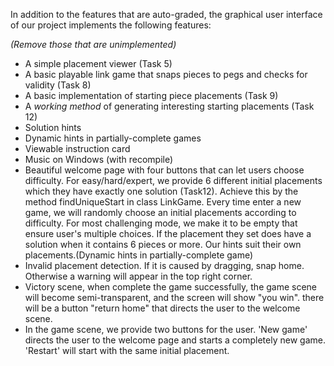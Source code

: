 In addition to the features that are auto-graded, the graphical user interface
of our project implements the following features:

*(Remove those that are unimplemented)*

 - A simple placement viewer (Task 5)
 - A basic playable link game that snaps pieces to pegs and checks for validity (Task 8)
 - A basic implementation  of starting piece placements (Task 9)
 - A _working method_ of generating interesting starting placements (Task 12)
 - Solution hints
 - Dynamic hints in partially-complete games
 - Viewable instruction card
 - Music on Windows (with recompile)
 - Beautiful welcome page with four buttons that can let users choose difficulty. For easy/hard/expert, we provide 6 different initial placements which they have
   exactly one solution (Task12). Achieve this by the method findUniqueStart in class LinkGame.
   Every time enter a new game, we will randomly choose an initial placements according to difficulty.
   For most challenging mode, we make it to be empty that ensure user's multiple choices. If the placement they set  does have a solution
   when it contains 6 pieces or more. Our hints suit their own placements.(Dynamic hints in partially-complete game)
 - Invalid placement detection. If it is caused by dragging, snap home. Otherwise a warning will appear in the top right corner.
 - Victory scene, when complete the game successfully, the game scene will become semi-transparent, and the screen will show "you win". there will be a button
   "return home" that directs the user to the welcome scene.
 - In the game scene, we provide two buttons for the user. 'New game' directs the user to the welcome page and starts a completely new game.
   'Restart' will start with the same initial placement.